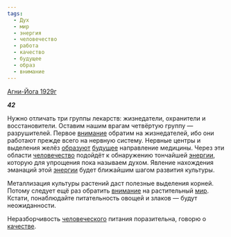 ```yaml
---
tags:
  - Дух
  - мир
  - энергия
  - человечество
  - работа
  - качество
  - будущее
  - образ
  - внимание
---
```

[Агни-Йога 1929г](https://127.0.0.1:4002/agni/1929)

___42___

Нужно отличать три группы лекарств: жизнедатели, охранители и восстановители. Оставим нашим врагам четвёртую группу — разрушителей. Первое [внимание](../../../tags/#внимание) обратим на жизнедателей, ибо они работают прежде всего на нервную систему. Нервные центры и выделения желёз [образуют](../../../tags/#образ) [будущее](../../../tags/#будущее) направление медицины. Через эти области [человечество](../../../tags/#человечество) подойдёт к обнаружению тончайшей [энергии](../../../tags/#энергия), которую для упрощения пока называем духом. Явление нахождения эманаций этой [энергии](../../../tags/#энергия) будет ближайшим шагом развития культуры.   

Металлизация культуры растений даст полезные выделения корней. Потому следует ещё раз обратить [внимание](../../../tags/#внимание) на растительный [мир](../../../tags/#мир). Кстати, понаблюдайте питательность овощей и злаков — будут неожиданности.   

Неразборчивость [человеческого](../../../tags/#человечество) питания поразительна, говорю о [качестве](../../../tags/#качество).